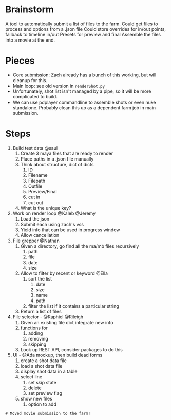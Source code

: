 # Brainstorm

A tool to automatically submit a list of files to the farm.
Could get files to process and options from a .json file
Could store overrides for in/out points, fallback to timeline in/out
Presets for preview and final
Assemble the files into a movie at the end.

# Pieces

- Core submission: Zach already has a bunch of this working, but will cleanup for this.
- Main loop: see old version in `renderShot.py`
- Unfortunately, shot list isn't managed by a pipe, so it will be more complicated to build.
- We can use pdplayer commandline to assemble shots or even nuke standalone. Probably clean this up as a dependent farm job in main submission.

# Steps
1. Build test data @saul
   1. Create 3 maya files that are ready to render
   2. Place paths in a .json file manually
   3. Think about structure, dict of dicts
      1. ID
      2. Filename
      3. Filepath
      4. Outfile
      5. Preview/Final
      6. cut in
      7. cut out
   4. What is the unique key?
2. Work on render loop @Kaleb @Jeremy
   1. Load the json
   2. Submit each using zach's vss
   3. Yield info that can be used in progress window
   4. Allow cancellation
3. File grepper @Nathan
   1. Given a directory, go find all the ma/mb files recursively
      1. path
      2. file
      3. date
      4. size
   2. Allow to filter by recent or keyword @Ella
      1. sort the list
         1. date
         2. size
         3. name
         4. path
      2. filter the list if it contains a particular string
   3. Return a list of files
1. File selector - @Raphiel @Rileigh
   1. Given an existing file dict integrate new info
   2. functions for
      1. adding
      2. removing
      3. skipping
   3. Look up REST API, consider packages to do this
2. UI - @Ada mockup, then build dead forms
   1. create a shot data file
   2. load a shot data file
   3. display shot data in a table
   4. select line
      1. set skip state
      2. delete
      3. set preview flag
   5. show new files
      1. option to add




```
# Moved movie submission to the farm!

```



